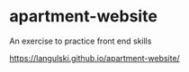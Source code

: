 # apartment-website
An exercise to practice front end skills

https://langulski.github.io/apartment-website/
